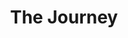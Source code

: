 ---
layout: page
title: "The Journey"
tags: [travel, cycling, west africa, Sierra leone, Liberia, street child]
image:
  feature: typewriter.jpg
---